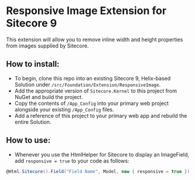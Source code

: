 ﻿# Responsive Image Extension for Sitecore 9

This extension will allow you to remove inline width and height properties from images supplied by Sitecore.

## How to install:
- To begin, clone this repo into an existing Sitecore 9, Helix-based Solution under `/src/Foundation/Extension/ResponsiveImage`.
- Add the appropriate version of `Sitecore.Kernel` to this project from NuGet and build the project.
- Copy the contents of `/App_Config` into your primary web project alongside your existing `/App_Config` files.
- Add a reference of this project to your primary web app and rebuild the entire Solution.

## How to use:
- Whenever you use the HtmlHelper for Sitecore to display an ImageField, add `responsive = true` to your code as follows:
```C#
@Html.Sitecore().Field("Field Name", Model, new { responsive = true })
```
